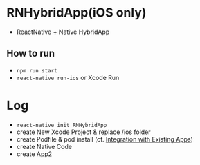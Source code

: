 # RNHybridApp(iOS only)

- ReactNative + Native HybridApp

## How to run

- `npm run start`
- `react-native run-ios` or Xcode Run

# Log

- `react-native init RNHybridApp`
- create New Xcode Project & replace /ios folder
- create Podfile & pod install (cf. [Integration with Existing Apps](https://facebook.github.io/react-native/docs/integration-with-existing-apps))
- create Native Code
- create App2